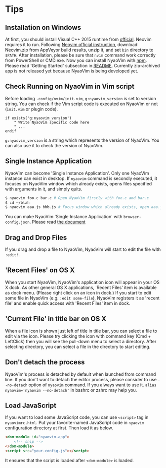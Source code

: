 Tips
====

## Installation on Windows

At first, you should install Visual C++ 2015 runtime from [official](https://www.microsoft.com/en-us/download).  Neovim requires it to run.
Following [Neovim official instruction](https://github.com/neovim/neovim/wiki/Installing-Neovim#windows), download Neovim.zip from AppVeyor build results, unzip it, and set `bin` directory to `$PATH`.  After installation, please be sure that `nvim` command work correctly from PowerShell or CMD.exe.
Now you can install NyaoVim with [npm](https://www.npmjs.com/).  Please read 'Getting Started' subsection in [README](../README.md).  Currently zip-archived app is not released yet because NyaoVim is being developed yet.

## Check Running on NyaoVim in Vim script

Before loading `.config/nvim/init.vim`, `g:nyaovim_version` is set to version string.  You can check if the Vim script code is executed on NyaoVim or not (`init.vim` or plugin code).

```vim
if exists('g:nyaovim_version')
    " Write NyaoVim specific code here
    " ...
endif
```

`g:nyaovim_version` is a string which represents the version of NyaoVim.  You can also use it to check the version of NyaoVim.

## Single Instance Application

NyaoVim can become 'Single Instance Application'.
Only one NyaoVim instance can exist in desktop.  If `nyaovim` command is secondly executed, it focuses on NyaoVim window which already exists, opens files specified with arguments in it, and simply quits.

```sh
$ nyaovim foo.c bar.c # Open NyaoVim firstly with foo.c and bar.c
$ cd ~/blah
$ nyaovim aaa.js bbb.js # Focus window which already exists, open aaa.js and bbb.js in it
```

You can make NyaoVim 'Single Instance Application' with `browser-config.json`.  Please read [the document](browser-config.md)


## Drag and Drop Files

If you drag and drop a file to NyaoVim, NyaoVim will start to edit the file with `:edit!`.

## 'Recent Files' on OS X

When you start NyaoVim, NyaoVim's application icon will appear in your OS X dock.  As other general OS X applications, 'Recent Files' item is available as dock menu.  (Please right click on an icon in dock.)
If you start to edit some file in NyaoVim (e.g. `:edit some-file`), NyaoVim registers it as 'recent file' and enable quick access with 'Recent Files' item in dock.

## 'Current File' in title bar on OS X

When a file icon is shown just left of title in title bar, you can select a file to edit via the icon.  Please try clicking the icon with command key (Cmd + LeftClick) then you will see the pull-down menu to select a directory.  After selecting directory, you can select a file in the directory to start editing.

## Don't detach the process

NyaoVim's process is detached by default when launched from command line.  If you don't want to detach the editor process, please consider to use `--no-detach` option of `nyaovim` command.  If you always want to use it.  `alias nyaovim='nyaovim --no-detach'` in bashrc or zshrc may help you.

## Load JavaScript

If you want to load some JavaScript code, you can use `<script>` tag in `nyaovimrc.html`.  Put your favorite-named JavaScript code in `nyaovim` configuration directory at first.  Then load it as below.

```html
<dom-module id="nyaovim-app">
    <!-- snip -->
</dom-module>
<script src="your-config.js"></script>
```

It ensures that the script is loaded after `<dom-module>` is loaded.

